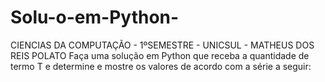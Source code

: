 # Solu-o-em-Python-
CIENCIAS DA COMPUTAÇÃO - 1ºSEMESTRE - UNICSUL - MATHEUS DOS REIS POLATO Faça uma solução em Python que receba a quantidade de termo T e determine e mostre os valores de acordo com a série a seguir:
